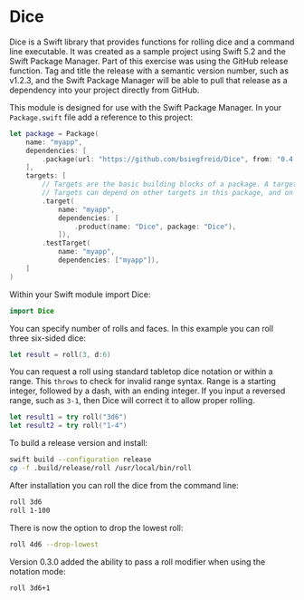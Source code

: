 # Dice

Dice is a Swift library that provides functions for rolling dice and a command line executable. It was created as a sample project using Swift 5.2 and the Swift Package Manager. Part of this exercise was using the GitHub release function. Tag and title the release with a semantic version number, such as v1.2.3, and the Swift Package Manager will be able to pull that release as a dependency into your project directly from GitHub.

This module is designed for use with the Swift Package Manager. In your `Package.swift` file add a reference to this project:

```swift
let package = Package(
    name: "myapp",
    dependencies: [
        .package(url: "https://github.com/bsiegfreid/Dice", from: "0.4.0"),
    ],
    targets: [
        // Targets are the basic building blocks of a package. A target can define a module or a test suite.
        // Targets can depend on other targets in this package, and on products in packages which this package depends on.
        .target(
            name: "myapp",
            dependencies: [
                .product(name: "Dice", package: "Dice"),
            ]),
        .testTarget(
            name: "myapp",
            dependencies: ["myapp"]),
    ]
)
```

Within your Swift module import Dice:

```swift
import Dice
```

You can specify number of rolls and faces. In this example you can roll three six-sided dice:

```swift
let result = roll(3, d:6)
```

You can request a roll using standard tabletop dice notation or within a range. This `throws` to check for invalid range syntax. Range is a starting integer, followed by a dash, with an ending integer. If you input a reversed range, such as `3-1`, then Dice will correct it to allow proper rolling.

```swift
let result1 = try roll("3d6")
let result2 = try roll("1-4")
```

To build a release version and install:

```bash
swift build --configuration release
cp -f .build/release/roll /usr/local/bin/roll
```

After installation you can roll the dice from the command line:

```bash
roll 3d6
roll 1-100
```

There is now the option to drop the lowest roll:

```bash
roll 4d6 --drop-lowest
```
Version 0.3.0 added the ability to pass a roll modifier when using the notation mode:

```bash
roll 3d6+1
```
